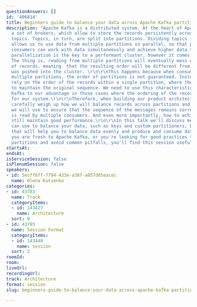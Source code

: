 ```yaml
---
questionAnswers: []
id: '406814'
title: Beginners guide to balance your data across Apache Kafka partitions
description: "Apache Kafka is a distributed system. At the heart of Apache Kafka is
  a set of brokers, which allow to store the records persistently across different
  topics. Topics, in turn, are split into partitions. Dividing topics into such pieces
  allows us to use data from multiple partitions in parallel, so that producers and
  consumers can work with data simultaneously and achieve higher data throughput.\r\n\r\nSuch
  parallelization is the key to a performant cluster, however it comes with a price.
  The thing is, reading from multiple partitions will eventually mess up the order
  of records, meaning  that the resulting order will be different from when the data
  was pushed into the cluster. \r\n\r\nThis happens because when consuming data from
  multiple partitions, the order of partitions is not guaranteed. Instead, we must
  rely on the order of the records within a single partition, where the data is guaranteed
  to maintain the original sequence. We need to use this characteristic of Apache
  Kafka to our advantage in those cases where the ordering of the records is important
  for our system.\r\n\r\nTherefore, when building our product architecture we should
  carefully weigh up how we will balance records across partitions and what mechanisms
  we will use to ensure that the sequence of the messages remains correct when data
  is read by multiple consumers. And even more importantly, how to achieve this and
  still maintain good performance.\r\n\r\nIn this talk we'll discuss mechanisms you
  can use to balance your data, such as keys and custom partitioners, but also practices
  that will help you to balance data evenly and produce and consume data efficiently.\r\n\r\nIf
  you are fresh to Apache Kafka, or you're looking for good practices to design your
  partitions and avoid common pitfalls, you'll find this session useful!"
startsAt: 
endsAt: 
isServiceSession: false
isPlenumSession: false
speakers:
- id: 5ecff6ff-7704-433e-a38f-a057d05eacec
  name: Olena Kutsenko
categories:
- id: 43783
  name: Track
  categoryItems:
  - id: 143427
    name: Architecture
  sort: 0
- id: 43785
  name: Session Format
  categoryItems:
  - id: 143440
    name: session
  sort: 2
roomId: 
room: 
liveUrl: 
recordingUrl: 
track: Architecture
format: session
slug: beginners-guide-to-balance-your-data-across-apache-kafka-partitions

---
```

